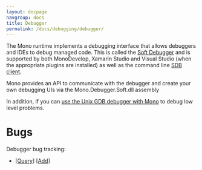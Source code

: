 ```yaml
---
layout: docpage
navgroup: docs
title: Debugger
permalink: /docs/debugging/debugger/
---
```


The Mono runtime implements a debugging interface that allows debuggers and IDEs to debug managed code. This is called the [Soft Debugger]({{site.github.url}}/old_site/Mono:Runtime:Documentation:SoftDebugger) and is supported by both MonoDevelop, Xamarin Studio and Visual Studio (when the appropriate plugins are installed) as well as the command line [SDB client](https://github.com/mono/sdb).

Mono provides an API to communicate with the debugger and create your own debugging UIs via the Mono.Debugger.Soft.dll assembly

In addition, if you can [use the Unix GDB debugger with Mono]({{site.github.url}}/old_site/Debugging "Debugging") to debug low level problems.

Bugs
====

Debugger bug tracking:

-   [[Query](http://bugzilla.ximian.com/buglist.cgi?product=Mono%3A+Debugger&bug_status=NEW&bug_status=ASSIGNED&bug_status=REOPENED&order=bugs.bug_id)] [[Add](http://bugzilla.ximian.com/enter_bug.cgi?product=Mono%3A+Debugger)]


